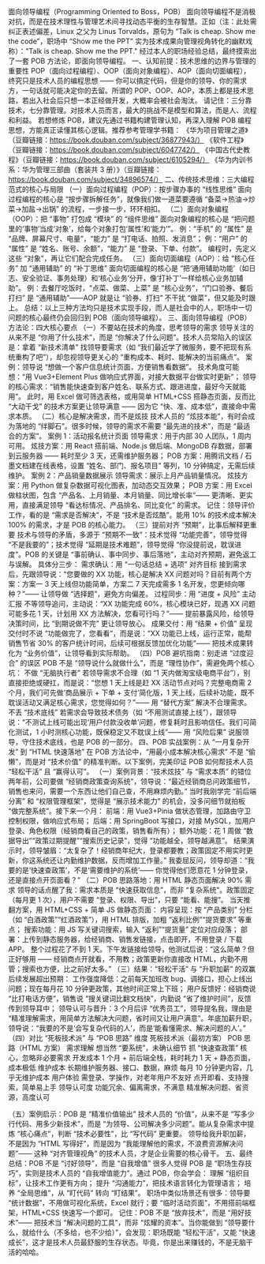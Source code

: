 面向领导编程（Programming Oriented to Boss，POB）
面向领导编程不是消极对抗，而是在技术理性与管理艺术间寻找动态平衡的生存智慧。正如（注：此处需纠正表述偏差，Linux 之父为 Linus Torvalds，原句为 “Talk is cheap. Show me the code”，职场中 “Show me the PPT” 实为技术成果向管理视角转化的幽默戏称）："Talk is cheap. Show me the PPT."
经过本人的职场经验总结，最终摸索出了一套 POB 方法论，即面向领导编程。
一、认知前提：技术思维的边界与管理的重要性
POP（面向过程编程）、OOP（面向对象编程）、AOP（面向切面编程），终究只是技术人员的编程思想 —— 你可以搞定代码，但是你的领导、你的需求方，一句话就可能决定你的去留。所谓的 POP、OOP、AOP，本质上都是技术思路，若出入社会后只想一本正经做开发，大概率会被社会淘汰。
请记住：三分靠技术，七分靠管理。对技术人员而言，最大的挑战不是模型和算法，而是人、流程和利益。
若想修炼 POB，建议先通过书籍构建管理认知，再深入理解 POB 编程思想，方能真正读懂其核心逻辑。推荐参考管理学书籍：
《华为项目管理之道》（豆瓣链接：https://book.douban.com/subject/36877943/）
《软件工程》（豆瓣链接：https://book.douban.com/subject/6047742/）
《中国古代史教程》（豆瓣链接：https://book.douban.com/subject/6105294/）
《华为内训书系：华为管理三部曲（套装共 3 册）》（豆瓣链接：https://book.douban.com/subject/34896574/）
二、传统技术思维：三大编程范式的核心与局限
（一）面向过程编程（POP）：按步骤办事的 “线性思维”
面向过程编程的核心是 “按步骤拆解任务”，就像我们做一道菜要遵循 “备菜→热油→炒菜→加盐→出锅” 的流程，一步接一步，环环相扣。
（二）面向对象编程（OOP）：把 “事物” 打包成 “模块” 的 “组件思维”
面向对象编程的核心是 “把问题里的‘事物’当成‘对象’，给每个对象打包‘属性’和‘能力’”。
例：“手机” 的 “属性” 是 “品牌、屏幕尺寸、电量”，“能力” 是 “打电话、拍照、发消息”；
例：“用户” 的 “属性” 是 “姓名、账号、余额”，“能力” 是 “登录、下单、付款”。
编程时，先定义这些 “对象”，再让它们配合完成任务。
（三）面向切面编程（AOP）：给 “核心任务” 加 “通用辅助” 的 “补丁思维”
面向切面编程的核心是 “把‘通用辅助功能’（如日志、安全验证、事务处理）和‘核心业务’分开，像‘打补丁’一样给核心业务加辅助”。
例：去餐厅吃饭时，“点菜、做菜、上菜” 是 “核心业务”，“门口验券、餐后打扫” 是 “通用辅助”——AOP 就是让 “验券、打扫” 不干扰 “做菜”，但又能及时跟上。
总结：以上三种方法均只是技术实现手段，而人是社会中的人，职场中一切问题的核心最终仍会回归到 POB（面向领导编程）。
三、面向领导编程（POB）方法论：四大核心要点
（一）不要站在技术的角度，思考领导的需求
领导关注的从来不是 “你用了什么技术”，而是 “你解决了什么问题”。技术人员常陷入的误区是：拿着 “新技术清单” 找领导要需求（如 “我们最近学了微服务，要不把现有系统重构了吧”），却忽视领导更关心的 “重构成本、耗时、能解决的当前痛点”。
案例：领导说 “想做一个客户信息统计页面，方便销售看数据”。
技术角度可能想：“用 Vue3+Element Plus 做响应式界面，对接大数据平台做实时更新”；
领导的核心需求：“销售能快速查到客户姓名、联系方式、跟进进度，最好今天就能用”。
此时，用 Excel 做可筛选表格，或用简单 HTML+CSS 搭静态页面，反而比 “大动干戈” 的技术方案更让领导满意 —— 因为它 “快、准、成本低”，直接命中需求本质。
（二）核心是解决需求，而不是炫技
技术人员的 “炫技本能”，有时会成为落地的 “绊脚石”。很多时候，领导的需求不需要 “最先进的技术”，而是 “最适合的方案”。
案例 1：活动报名统计页面
领导需求：用于内部 30 人团队，1 周内可用。
炫技方案：用 React 搭前端、Node.js 做后端、MongoDB 存数据，部署到云服务器 —— 耗时至少 3 天，还需维护服务器；
POB 方案：用腾讯文档 / 石墨文档建在线表格，设置 “姓名、部门、报名项目” 等列，10 分钟搞定，无需后续维护。
案例 2：产品销量数据展示
领导需求：展示上月产品销量情况。
炫技方案：用 Python 做复杂数据可视化图表，加动态交互效果；
POB 方案：用 Excel 做柱状图，包含 “产品名、上月销量、本月销量、同比增长率”—— 更清晰、更实用，直接满足领导 “看达标情况、产品排名、同比变化” 的需求。
记住：领导评价工作，看的是 “需求是否解决”，不是 “技术是否炫酷”。能用 10% 的技术成本解决 100% 的需求，才是 POB 的核心能力。
（三）提前对齐 “预期”，比事后解释更重要
技术与领导的矛盾，多源于 “预期不一致”：技术觉得 “功能完善”，领导觉得 “不是我要的”；技术觉得 “延期是技术难题”，领导觉得 “你没提前说，耽误进度”。POB 的关键是 “事前确认、事中同步、事后落地”，主动对齐预期，避免返工与误解。
具体分三步：
需求确认：用 “一句话总结 + 选项” 对齐目标
接到需求后，先跟领导说：“您要做的 XX 功能，核心是解决 XX 问题对吗？目前有两个方案：方案一 3 天上线但功能简单，方案二 7 天完成需多 1 名开发，您更倾向哪种？”—— 让领导做 “选择题”，避免方向偏差。
过程同步：用 “进度 + 风险” 主动汇报
不等领导追问，主动说：“XX 功能完成 60%，核心模块已好，现遇 XX 问题可能多花 1 天，计划用 XX 方法解决，您看可行吗？”—— 提前暴露风险，给领导决策时间，比 “到期说做不完” 更让领导放心。
成果交付：用 “结果 + 价值” 呈现
交付时不说 “功能做完了，您看看”，而是说：“XX 功能已上线，运行正常，能帮销售节省 30% 的客户统计时间，后续可根据反馈加优化功能”—— 把技术成果转化为 “业务价值”，让领导看到实际帮助。
（四）POB 避坑指南：别走进 “过度迎合” 的误区
POB 不是 “领导说什么就做什么”，而是 “理性协作”，需避免两个核心坑：
不做 “无脑执行者”
若领导需求不合理（如 “1 天内做淘宝级电商平台”），别直接拒绝或硬扛，而是说：“您想 1 天上线是赶 XX 活动节点对吗？完整电商需 2 个月，我们可先做‘商品展示 + 下单 + 支付’简化版，1 天上线，后续补功能，既不耽误活动又满足核心需求，您觉得如何？”—— 用 “替代方案” 解决不合理需求。
不丢 “技术底线”
若需求会导致技术债务（如 “不用测试直接上线”），跟领导说：“不测试上线可能出现‘用户付款没收单’问题，修复耗时且影响信任。我们可简化测试，1 小时测核心功能，既保稳定又不耽误上线”—— 用 “风险后果” 说服领导，守住技术底线，也是 POB 的一部分。
四、POB 实战案例：从 “一月复杂开发” 到 “HTML 快速落地”
在 POB 方法论中，“用最小成本解决核心需求” 不是 “偷懒”，而是对 “技术价值” 的精准判断。以下案例，完美印证 POB 如何帮技术人员 “轻松干活” 且 “赢得认可”。
（一）案例背景：“技术炫技” 与 “需求本质” 的错位
两年前，公司要做 “经销商政策查询系统”，领导说：“最近经销商总问政策细节，销售也来问，需要一个东西让他们自己查，不用麻烦内勤。”
当时我刚学完 “前后端分离” 和 “权限管理框架”，觉得是 “展示技术能力” 的机会，没多问细节就拍板 “做完整系统”。接下来一个月：
前端：用 Vue3+Pinia 做状态管理，加路由守卫控制权限，做响应式布局；
后端：用 SpringBoot 写接口，对接 MySQL，加用户登录、角色权限（经销商看自己的政策，销售看所有）；
额外功能：花 1 周做 “数据导出”“政策过期提醒”“搜索历史记录”，觉得 “功能越全，领导越满意”。
结果演示时，领导皱眉：“太复杂了！经销商年纪大，登录都要教；政策固定不用实时更新，你这系统还让内勤维护数据，反而增加工作量。” 我委屈反问，领导却道：“我要的是‘快速查政策’，不是‘需要维护的系统’—— 你觉得他们愿意花 1 分钟登录，还是直接点开页面看？”
（二）POB 思路落地：用 HTML 静态页面解决 90% 需求
领导的话点醒了我：需求本质是 “快速获取信息”，而非 “复杂系统”。政策固定（每月更 1 次），用户不需要 “登录、权限、导出”，只要 “能看、能搜”。
当天推翻方案，用 HTML+CSS + 简单 JS 做静态页面：
内容呈现：按 “产品类别” 分栏（如 “白酒政策”“红酒政策”），用 HTML 排版，加粗 “返利比例”“提货要求” 等重点；
搜索功能：用 JS 写关键词搜索，输入 “返利”“提货量” 定位对应段落；
部署：上传到静态服务器，给经销商、销售发链接，点击即开，不用登录 / 下载 APP。
整个过程花了不到 1 天。下午发链接给领导，他测试后说：“这么简单？但正好够用 —— 经销商点开就看，不用教；政策更新你直接改 HTML，内勤不用管；搜索也方便，比之前好太多。”
（三）结果：“轻松干活” 与 “升职加薪” 的双赢
后续发展超出预期：
工作强度降低：之前每天加班改 bug、调接口，担心上线出问题；现在每月花 10 分钟更政策，其他时间正常上下班；
用户反馈好：经销商说 “比打电话方便”，销售说 “搜关键词比翻文档快”，内勤说 “省了维护时间”，反馈传到领导耳中；
领导认可与晋升：3 个月后评 “优秀员工”，领导提名我，理由是 “精准理解需求，用简单方法解决大问题，省时间又让用户满意”。年底加薪升职，领导说：“我要的不是‘会写复杂代码的人’，而是‘能看懂需求、解决问题的人’。”
（四）对比 “死板技术派” 与 “POB 思路”
维度
死板技术派（最初方案）
POB 思路（HTML 方案）
需求理解
想当然 “要系统”，未确认细节
抓 “快速查政策” 核心，忽略非必要需求
开发成本
1 个月 + 前后端全栈，耗时耗力
1 天 + 静态页面，成本极低
维护成本
长期维护服务器、接口、数据，麻烦
每月 10 分钟更内容，几乎无维护成本
用户体验
需登录、学操作，对老年用户不友好
点开即看、支持搜索，简单易上手
领导认可度
功能冗余、偏离需求，不满意
精准解决问题、省资源，高度认可

（五）案例启示：POB 是 “精准价值输出”
技术人员的 “价值”，从来不是 “写多少行代码、用多少新技术”，而是 “为领导、公司解决多少问题”。能从复杂需求中提炼 “核心痛点”，判断 “技术必要性”，比 “写代码” 更重要。
领导给我升职加薪，不是因为 “HTML 写得好”，而是因为 “我能理解他的需求，不浪费资源解决问题”—— 这种 “对齐管理视角” 的技术人员，才是企业需要的核心骨干。
五、最终总结：POB 不是 “讨好领导”，而是 “自我增值”
很多人觉得 POB 是 “职场生存技巧”，实则是技术人员的 “自我增值能力”。通过 POB，你会学会：
理解 “组织目标”，让技术工作更有方向；
提升 “沟通能力”，把技术语言转化为管理语言；
培养 “全局思维”，从 “盯代码” 转向 “盯结果”。
职场中类似场景还有很多：领导要 “统计数据”，不用做可视化系统，Excel 就行；要 “临时活动页面”，不用搭前端框架，HTML+CSS 快速写一个即可。
记住：POB 不是 “放弃技术”，而是 “用好技术”—— 把技术当 “解决问题的工具”，而非 “炫耀的资本”。当你能做到 “领导要什么，就给什么（不多给，也不少给）”，会发现：职场既能 “轻松干活”，又能 “快速成长”，这才是技术人员最舒服的生存状态。毕竟，你是出来赚钱的，不是无脑干活的哈哈。
